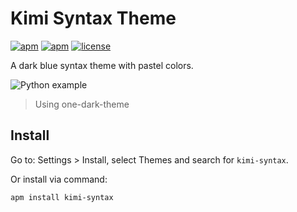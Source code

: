 # Kimi Syntax Theme

[![apm](https://img.shields.io/apm/v/kimi-syntax.svg)](https://atom.io/packages/kimi-syntax)
[![apm](https://img.shields.io/apm/dm/kimi-syntax.svg)](https://atom.io/packages/kimi-syntax)
[![license](https://img.shields.io/github/license/LuqueDaniel/kimi-syntax.svg)](https://github.com/LuqueDaniel/kimi-syntax/blob/master/LICENSE.md)

A dark blue syntax theme with pastel colors.

![Python example](https://cloud.githubusercontent.com/assets/1286535/21390273/65c384d0-c786-11e6-8a41-e5091bf7f50c.png)
> Using one-dark-theme

## Install

Go to: Settings > Install, select Themes and search for `kimi-syntax`.

Or install via command:
```shell
apm install kimi-syntax
```

